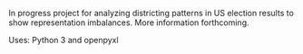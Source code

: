 In progress project for analyzing districting patterns in US election results to show representation imbalances.  More information forthcoming.

Uses: Python 3 and openpyxl
